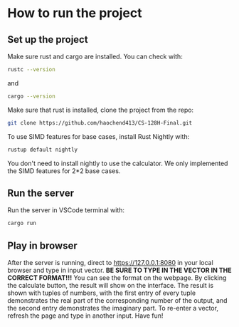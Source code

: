 # How to run the project

## Set up the project

Make sure rust and cargo are installed. You can check with:

```bash
rustc --version
```

and

```bash
cargo --version
```

Make sure that rust is installed, clone the project from the repo:

```bash
git clone https://github.com/haochend413/CS-128H-Final.git
```

To use SIMD features for base cases, install Rust Nightly with:

```bash
rustup default nightly
```

You don't need to install nightly to use the calculator. We only implemented the SIMD features for 2\*2 base cases.

## Run the server

Run the server in VSCode terminal with:

```bash
cargo run
```

## Play in browser

After the server is running, direct to https://127.0.0.1:8080 in your local browser and type in input vector. **BE SURE TO TYPE IN THE VECTOR IN THE CORRECT FORMAT!!!** You can see the format on the webpage. By clicking the calculate button, the result will show on the interface. The result is shown with tuples of numbers, with the first entry of every tuple demonstrates the real part of the corresponding number of the output, and the second entry demonstrates the imaginary part. To re-enter a vector, refresh the page and type in another input. Have fun!
